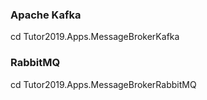 ﻿### Apache Kafka

cd Tutor2019.Apps.MessageBrokerKafka

### RabbitMQ

cd Tutor2019.Apps.MessageBrokerRabbitMQ
